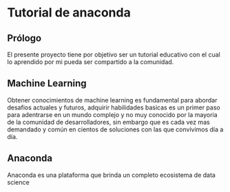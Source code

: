 # Tutorial de anaconda
## Prólogo
El presente proyecto tiene por objetivo ser un tutorial educativo con el cual lo aprendido por mi pueda ser compartido a la comunidad.
## Machine Learning
Obtener conocimientos de machine learning es fundamental para abordar desafios actuales y futuros, adquirir habilidades basicas es un primer paso para adentrarse en un mundo complejo y no muy conocido por la mayoria de la comunidad de desarrolladores, sin embargo que es cada vez mas demandado y común en cientos de soluciones con las que convivimos día a día.
## Anaconda
Anaconda es una plataforma que brinda un completo ecosistema de data science